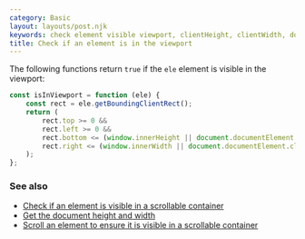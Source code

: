```yaml
---
category: Basic
layout: layouts/post.njk
keywords: check element visible viewport, clientHeight, clientWidth, documentElement, getBoundingClientRect, innerHeight, innerWidth
title: Check if an element is in the viewport
---
```


The following functions return `true` if the `ele` element is visible in the viewport:

```js
const isInViewport = function (ele) {
    const rect = ele.getBoundingClientRect();
    return (
        rect.top >= 0 &&
        rect.left >= 0 &&
        rect.bottom <= (window.innerHeight || document.documentElement.clientHeight) &&
        rect.right <= (window.innerWidth || document.documentElement.clientWidth)
    );
};
```

### See also

-   [Check if an element is visible in a scrollable container](/check-if-an-element-is-visible-in-a-scrollable-container)
-   [Get the document height and width](/get-the-document-height-and-width)
-   [Scroll an element to ensure it is visible in a scrollable container](/scroll-an-element-to-ensure-it-is-visible-in-a-scrollable-container)

